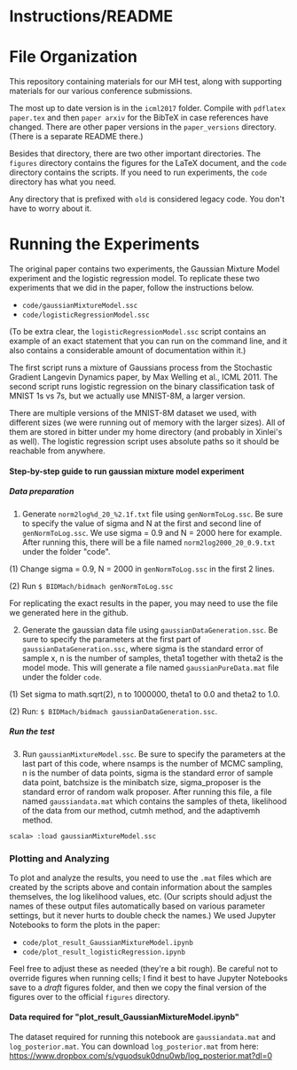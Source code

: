 # Instructions/README

# File Organization

This repository containing materials for our MH test, along with supporting
materials for our various conference submissions.

The most up to date version is in the `icml2017` folder. Compile with `pdflatex
paper.tex` and then `paper arxiv` for the BibTeX in case references have
changed. There are other paper versions in the `paper_versions` directory.
(There is a separate README there.)

Besides that directory, there are two other important directories. The `figures`
directory contains the figures for the LaTeX document, and the `code` directory
contains the scripts. If you need to run experiments, the `code` directory has
what you need.

Any directory that is prefixed with `old` is considered legacy code. You don't
have to worry about it.

# Running the Experiments

The original paper contains two experiments, the Gaussian Mixture Model experiment
and the logistic regression model. To replicate these two experiments that we did
in the paper, follow the instructions below.

- `code/gaussianMixtureModel.ssc`
- `code/logisticRegressionModel.ssc`

(To be extra clear, the `logisticRegressionModel.ssc` script contains an example of an exact
statement that you can run on the command line, and it also contains a considerable amount of 
documentation within it.)

The first script runs a mixture of Gaussians process from the Stochastic Gradient Langevin Dynamics
paper, by Max Welling et al., ICML 2011.  The second script runs logistic regression on the binary
classification task of MNIST 1s vs 7s, but we actually use MNIST-8M, a larger version.

There are multiple versions of the MNIST-8M dataset we used, with different sizes (we were running
out of memory with the larger sizes). All of them are stored in bitter under my home directory (and
probably in Xinlei's as well). The logistic regression script uses absolute paths so it should be
reachable from anywhere.

#### Step-by-step guide to run gaussian mixture model experiment

##### Data preparation

1. Generate `norm2log%d_20_%2.1f.txt` file using `genNormToLog.ssc`. Be sure to
specify the value of sigma and N at the first and second line of
`genNormToLog.ssc`. We use sigma = 0.9 and N = 2000 here for example. After
running this, there will be a file named `norm2log2000_20_0.9.txt` under the
folder "code". 

(1) Change sigma = 0.9, N = 2000 in `genNormToLog.ssc` in the first 2 lines.

(2) Run `$ BIDMach/bidmach genNormToLog.ssc`

For replicating the exact results in the paper, you may need to use the file we
generated here in the github.

2. Generate the gaussian data file using `gaussianDataGeneration.ssc`. Be sure
to specify the parameters at the first part of `gaussianDataGeneration.ssc`,
where sigma is the standard error of sample x, n is the number of samples,
theta1 together with theta2 is the model mode. This will generate a file named
`gaussianPureData.mat` file under the folder `code`.

(1) Set sigma to math.sqrt(2), n to 1000000, theta1 to 0.0 and theta2 to 1.0.

(2) Run: `$ BIDMach/bidmach gaussianDataGeneration.ssc`.

##### Run the test

3. Run `gaussianMixtureModel.ssc`. Be sure to specify the parameters at the last
part of this code, where nsamps is the number of MCMC sampling, n is the number
of data points, sigma is the standard error of sample data point, batchsize is
the minibatch size, sigma_proposer is the standard error of random walk
proposer. After running this file, a file named `gaussiandata.mat` which
contains the samples of theta, likelihood of the data from our method, cutmh
method, and the adaptivemh method.

`scala> :load gaussianMixtureModel.ssc`

### Plotting and Analyzing

To plot and analyze the results, you need to use the `.mat` files which are created by the scripts
above and contain information about the samples themselves, the log likelihood values, etc. (Our
scripts should adjust the names of these output files automatically based on various parameter
settings, but it never hurts to double check the names.) We used Jupyter Notebooks to form the plots
in the paper:

- `code/plot_result_GaussianMixtureModel.ipynb`
- `code/plot_result_logisticRegression.ipynb`

Feel free to adjust these as needed (they're a bit rough). Be careful not to override figures when
running cells; I find it best to have Jupyter Notebooks save to a *draft* figures folder, and then
we copy the final version of the figures over to the official `figures` directory.

#### Data required for "plot_result_GaussianMixtureModel.ipynb"

The dataset required for running this notebook are `gaussiandata.mat` and
`log_posterior.mat`. You can download `log_posterior.mat` from here:
https://www.dropbox.com/s/vguodsuk0dnu0wb/log_posterior.mat?dl=0
